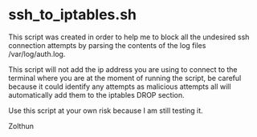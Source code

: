 # ssh_to_iptables.sh
This script was created in order to help me to block all the undesired ssh connection attempts by parsing the contents of the log files /var/log/auth.log.

This script will not add the ip address you are using to connect to the terminal where you are at the moment of running the script, be careful because it could identify any attempts as malicious attempts all will automatically add them to the iptables DROP section.

Use this script at your own risk because I am still testing it.

Zolthun
